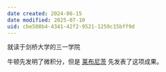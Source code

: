```yaml
---
date created: 2024-06-15
date modified: 2025-07-10
uid: cbe508b4-4341-42f2-9521-1259c15bff9d
---
```

<!-- more -->

就读于剑桥大学的三一学院

牛顿先发明了微积分，但是 [莱布尼茨](莱布尼茨.md) 先发表了这项成果。
